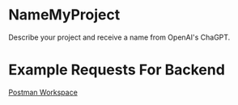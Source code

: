 # NameMyProject
Describe your project and receive a name from OpenAI's ChaGPT.

# Example Requests For Backend
[Postman Workspace](https://www.postman.com/levi-b4/workspace/namemyproject)